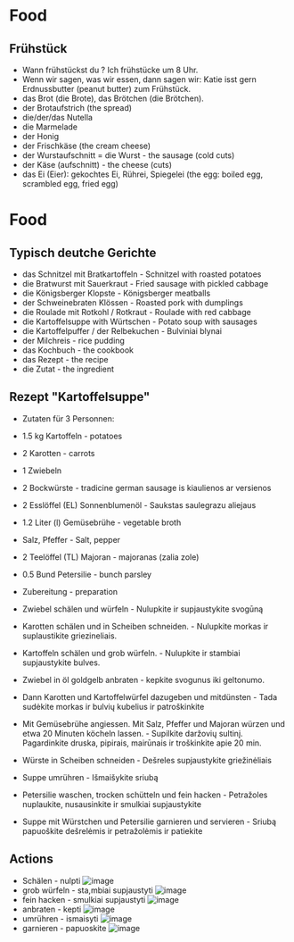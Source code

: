 # Food

## Frühstück

- Wann frühstückst du ? Ich frühstücke um 8 Uhr.
- Wenn wir sagen, was wir essen, dann sagen wir: Katie isst gern Erdnussbutter (peanut butter) zum Frühstück.
- das Brot (die Brote), das Brötchen (die Brötchen).
- der Brotaufstrich (the spread)
- die/der/das Nutella
- die Marmelade
- der Honig
- der Frischkäse (the cream cheese)
- der Wurstaufschnitt = die Wurst - the sausage (cold cuts)
- der Käse (aufschnitt) - the cheese (cuts)
- das Ei (Eier): gekochtes Ei, Rührei, Spiegelei (the egg: boiled egg, scrambled egg, fried egg) 

# Food

## Typisch deutche Gerichte

- das Schnitzel mit Bratkartoffeln - Schnitzel with roasted potatoes
- die Bratwurst mit Sauerkraut - Fried sausage with pickled cabbage
- die Königsberger Klopste - Königsberger meatballs
- der Schweinebraten Klössen - Roasted pork with dumplings
- die Roulade mit Rotkohl / Rotkraut - Roulade with red cabbage
- die Kartoffelsuppe with Würtschen - Potato soup with sausages
- die Kartoffelpuffer / der Relbekuchen - Bulviniai blynai
- der Milchreis - rice pudding
- das Kochbuch - the cookbook
- das Rezept - the recipe
- die Zutat - the ingredient

## Rezept "Kartoffelsuppe"

-   Zutaten für 3 Personnen:
  -  1.5 kg Kartoffeln - potatoes
  -  2 Karotten - carrots
  -  1 Zwiebeln
  -  2 Bockwürste - tradicine german sausage is kiaulienos ar versienos
  -  2 Esslöffel (EL) Sonnenblumenöl - Saukstas saulegrazu aliejaus
  -  1.2 Liter (l) Gemüsebrühe - vegetable broth
  -  Salz, Pfeffer - Salt, pepper
  -  2 Teelöffel (TL) Majoran - majoranas (zalia zole)
  -  0.5 Bund Petersilie - bunch parsley

-  Zubereitung - preparation
  -  Zwiebel schälen und würfeln - Nulupkite ir supjaustykite svogūną
  -  Karotten schälen und in Scheiben schneiden. - Nulupkite morkas ir suplaustikite griezineliais.
  -  Kartoffeln schälen und grob würfeln. - Nulupkite ir stambiai supjaustykite bulves.
  -  Zwiebel in öl goldgelb anbraten - kepkite svogunus iki geltonumo.
  -  Dann Karotten und Kartoffelwürfel dazugeben und mitdünsten - Tada sudėkite morkas ir bulvių kubelius ir patroškinkite
  -  Mit Gemüsebrühe angiessen. Mit Salz, Pfeffer und Majoran würzen und etwa 20 Minuten köcheln lassen. - Supilkite daržovių sultinį. Pagardinkite druska, pipirais, mairūnais ir troškinkite apie 20 min.
  -  Würste in Scheiben schneiden - Dešreles supjaustykite griežinėliais
  -  Suppe umrühren - Išmaišykite sriubą
  -  Petersilie waschen, trocken schütteln und fein hacken - Petražoles nuplaukite, nusausinkite ir smulkiai supjaustykite
  -  Suppe mit Würstchen und Petersilie garnieren und servieren - Sriubą papuoškite dešrelėmis ir petražolėmis ir patiekite

## Actions

- Schälen - nulpti
![image](https://github.com/petrasvestartas/german_language/assets/18013985/18b329d1-1da2-4de2-9f83-6cb30fae0cc9)
- grob würfeln - sta,mbiai supjaustyti
![image](https://github.com/petrasvestartas/german_language/assets/18013985/e1b62a40-6cf9-4b71-a10a-f631492bae7c)
- fein hacken - smulkiai supjaustyti
![image](https://github.com/petrasvestartas/german_language/assets/18013985/4f30609c-3808-405f-8530-803237d67af6)
- anbraten - kepti
![image](https://github.com/petrasvestartas/german_language/assets/18013985/91d4c0b7-0c3f-4b22-bb4d-c94245266afc)
- umrühren - ismaisyti
![image](https://github.com/petrasvestartas/german_language/assets/18013985/4adf4228-9431-41ae-9409-b13f7015c80f)
- garnieren - papuoskite
![image](https://github.com/petrasvestartas/german_language/assets/18013985/0aa94ade-2ed1-4152-acfb-4e891be46144)





